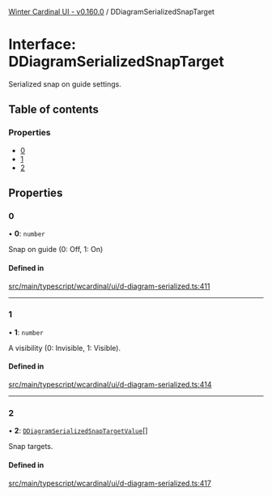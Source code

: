 [Winter Cardinal UI - v0.160.0](../index.md) / DDiagramSerializedSnapTarget

# Interface: DDiagramSerializedSnapTarget

Serialized snap on guide settings.

## Table of contents

### Properties

- [0](DDiagramSerializedSnapTarget.md#0)
- [1](DDiagramSerializedSnapTarget.md#1)
- [2](DDiagramSerializedSnapTarget.md#2)

## Properties

### 0

• **0**: `number`

Snap on guide (0: Off, 1: On)

#### Defined in

[src/main/typescript/wcardinal/ui/d-diagram-serialized.ts:411](https://github.com/winter-cardinal/winter-cardinal-ui/blob/v0.160.0/src/main/typescript/wcardinal/ui/d-diagram-serialized.ts#L411)

___

### 1

• **1**: `number`

A visibility (0: Invisible, 1: Visible).

#### Defined in

[src/main/typescript/wcardinal/ui/d-diagram-serialized.ts:414](https://github.com/winter-cardinal/winter-cardinal-ui/blob/v0.160.0/src/main/typescript/wcardinal/ui/d-diagram-serialized.ts#L414)

___

### 2

• **2**: [`DDiagramSerializedSnapTargetValue`](DDiagramSerializedSnapTargetValue.md)[]

Snap targets.

#### Defined in

[src/main/typescript/wcardinal/ui/d-diagram-serialized.ts:417](https://github.com/winter-cardinal/winter-cardinal-ui/blob/v0.160.0/src/main/typescript/wcardinal/ui/d-diagram-serialized.ts#L417)
